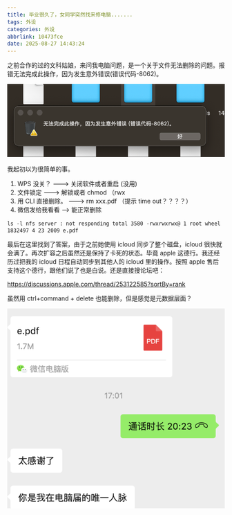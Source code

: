 ```yaml
---
title: 毕业很久了，女同学突然找来修电脑.......
tags: 外设
categories: 外设
abbrlink: 10473fce
date: 2025-08-27 14:43:24
---
```


之前合作的过的文科姑娘，来问我电脑问题，是一个关于文件无法删除的问题。报错无法完成此操作，因为发生意外错误(错误代码-8062)。

![84fc8e8644d5ea13647af774283e266d](https://raw.githubusercontent.com/cloudsmithy/picgo-imh/master/84fc8e8644d5ea13647af774283e266d.png)

我起初以为很简单的事。

1. WPS 没关？ ---> 关闭软件或者重启 (没用)
2. 文件锁定 ---> 解锁或者 chmod （rwx
3. 用 CLI 直接删除。 ---> rm xxx.pdf （提示 time out？？？？）
4. 微信发给我看看 --> 能正常删除

```
ls -l nfs server : not responding total 3580 -rwxrwxrwx@ 1 root wheel 1832497 4 23 2009 e.pdf
```

最后在这里找到了答案，由于之前她使用 icloud 同步了整个磁盘，icloud 很快就会满了。再次扩容之后虽然还是保持了卡死的状态。毕竟 apple 这德行。我还经历过把我的 icloud 日程自动同步到其他人的 icloud 里的操作。按照 apple 售后支持这个德行，跟他们说了也是白说。还是直接搜论坛吧：

https://discussions.apple.com/thread/253122585?sortBy=rank

虽然用 ctrl+command + delete 也能删除，但是感觉是元数据层面？

![image-20250826224754166](https://raw.githubusercontent.com/cloudsmithy/picgo-imh/master/image-20250826224754166.png)
